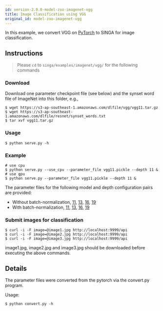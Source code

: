 ```yaml
---
id: version-2.0.0-model-zoo-imagenet-vgg
title: Image Classification using VGG
original_id: model-zoo-imagenet-vgg
---
```


<!--- Licensed to the Apache Software Foundation (ASF) under one or more contributor license agreements.  See the NOTICE file distributed with this work for additional information regarding copyright ownership.  The ASF licenses this file to you under the Apache License, Version 2.0 (the "License"); you may not use this file except in compliance with the License.  You may obtain a copy of the License at http://www.apache.org/licenses/LICENSE-2.0 Unless required by applicable law or agreed to in writing, software distributed under the License is distributed on an "AS IS" BASIS, WITHOUT WARRANTIES OR CONDITIONS OF ANY KIND, either express or implied.  See the License for the specific language governing permissions and limitations under the License.  -->

In this example, we convert VGG on [PyTorch](https://github.com/pytorch/vision/blob/master/torchvision/models/vgg.py) to SINGA for image classification.

## Instructions

> Please `cd` to `singa/examples/imagenet/vgg/` for the following commands

### Download

Download one parameter checkpoint file (see below) and the synset word file of ImageNet into this folder, e.g.,

```shell
$ wget https://s3-ap-southeast-1.amazonaws.com/dlfile/vgg/vgg11.tar.gz
$ wget https://s3-ap-southeast-1.amazonaws.com/dlfile/resnet/synset_words.txt
$ tar xvf vgg11.tar.gz
```

### Usage

```shell
$ python serve.py -h
```

### Example

```shell
# use cpu
$ python serve.py --use_cpu --parameter_file vgg11.pickle --depth 11 &
# use gpu
$ python serve.py --parameter_file vgg11.pickle --depth 11 &
```

The parameter files for the following model and depth configuration pairs are provided:

- Without batch-normalization, [11](https://s3-ap-southeast-1.amazonaws.com/dlfile/vgg/vgg11.tar.gz), [13](https://s3-ap-southeast-1.amazonaws.com/dlfile/vgg/vgg13.tar.gz), [16](https://s3-ap-southeast-1.amazonaws.com/dlfile/vgg/vgg16.tar.gz), [19](https://s3-ap-southeast-1.amazonaws.com/dlfile/vgg/vgg19.tar.gz)
- With batch-normalization, [11](https://s3-ap-southeast-1.amazonaws.com/dlfile/vgg/vgg11_bn.tar.gz), [13](https://s3-ap-southeast-1.amazonaws.com/dlfile/vgg/vgg13_bn.tar.gz), [16](https://s3-ap-southeast-1.amazonaws.com/dlfile/vgg/vgg16_bn.tar.gz), [19](https://s3-ap-southeast-1.amazonaws.com/dlfile/vgg/vgg19_bn.tar.gz)

### Submit images for classification

```shell
$ curl -i -F image=@image1.jpg http://localhost:9999/api
$ curl -i -F image=@image2.jpg http://localhost:9999/api
$ curl -i -F image=@image3.jpg http://localhost:9999/api
```

image1.jpg, image2.jpg and image3.jpg should be downloaded before executing the above commands.

## Details

The parameter files were converted from the pytorch via the convert.py program.

Usage:

```shell
$ python convert.py -h
```
